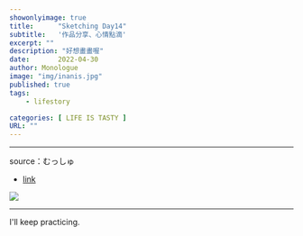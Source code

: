 ```yaml
---
showonlyimage: true
title:      "Sketching Day14"
subtitle:   '作品分享、心情點滴'
excerpt: ""
description: "好想畫畫喔"
date:       2022-04-30
author: Monologue    
image: "img/inanis.jpg"
published: true 
tags:
    - lifestory

categories: [ LIFE IS TASTY ]
URL: ""
---
```

***
source：むっしゅ  
* [link](https://twitter.com/omu001)  
  
![](/blog/sketch/d14-1.jpg)
  
***
I'll keep practicing.
<!--more-->
